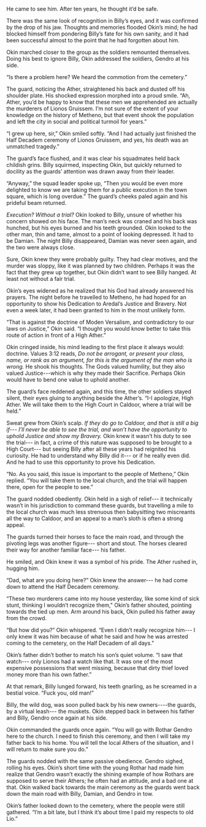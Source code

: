 He came to see him. After ten years, he thought it’d be safe. 

There was the same look of recognition in Billy’s eyes, and it was confirmed by the drop of his jaw. Thoughts and memories flooded Okin’s mind; he had blocked himself from pondering Billy’s fate for his own sanity, and it had been successful almost to the point that he had forgotten about him. 

Okin marched closer to the group as the soldiers remounted themselves. Doing his best to ignore Billy, Okin addressed the soldiers, Gendro at his side.

“Is there a problem here? We heard the commotion from the cemetery.”

The guard, noticing the Ather, straightened his back and dusted off his shoulder plate. His shocked expression morphed into a proud smile. “Ah, Ather, you’d be happy to know that these men we apprehended are actually the murderers of Lionos Gruissem. I’m not sure of the extent of your knowledge on the history of Metheno, but that event shook the population and left the city in social and political turmoil for years.”

“I grew up here, sir,” Okin smiled softly. “And I had actually just finished the Half Decadem ceremony of Lionos Gruissem, and yes, his death was an unmatched tragedy.” 

The guard’s face flushed, and it was clear his squadmates held back childish grins. Billy squirmed, inspecting Okin, but quickly returned to docility as the guards’ attention was drawn away from their leader.

“Anyway,” the squad leader spoke up, “Then you would be even more delighted to know we are taking them for a public execution in the town square, which is long overdue.” The guard’s cheeks paled again and his prideful beam returned.

*Execution? Without a trial?* Okin looked to Billy, unsure of whether his concern showed on his face. The man’s neck was craned and his back was hunched, but his eyes burned and his teeth grounded. Okin looked to the other man, thin and tame, almost to a point of looking depressed. It had to be Damian. The night Billy disappeared, Damian was never seen again, and the two were always close.

Sure, Okin knew they were probably guilty. They had clear motives, and the murder was sloppy, like it was planned by two children. Perhaps it was the fact that they grew up together, but Okin didn’t want to see Billy hanged. At least not without a fair trial. 

Okin’s eyes widened as he realized that his God had already answered his prayers. The night before he travelled to Metheno, he had hoped for an opportunity to show his Dedication to Aredal’s Justice and Bravery. Not even a week later, it had been granted to him in the most unlikely form.

“That is against the doctrine of Moden Versalism, and contradictory to our laws on Justice,” Okin said. “I thought you would know better to take this route of action in front of a High Ather.”

Okin cringed inside, his mind leading to the first place it always would: doctrine. Values 3:12 reads, *Do not be arrogant, or present your class, name, or rank as an argument, for this is the argument of the man who is wrong.* He shook his thoughts. The Gods valued humility, but they also valued Justice---which is why they made their Sacrifice. Perhaps Okin would have to bend one value to uphold another.

The guard’s face reddened again, and this time, the other soldiers stayed silent, their eyes gluing to anything beside the Ather’s. “I-I apologize, High Ather. We will take them to the High Court in Caldoor, where a trial will be held.” 

Sweat grew from Okin’s scalp. *If they do go to Caldoor, and that is still a big if--- I’ll never be able to see the trial, and won’t have the opportunity to uphold Justice and show my Bravery.* Okin knew it wasn’t his duty to see the trial--- in fact, a crime of this nature was supposed to be brought to a High Court--- but seeing Billy after all these years had reignited his curiosity. He had to understand why Billy did it--- or if he really even did. And he had to use this opportunity to prove his Dedication.

“No. As you said, this issue is important to the people of Metheno,” Okin replied. “You will take them to the local church, and the trial will happen there, open for the people to see.”

The guard nodded obediently. Okin held in a sigh of relief--- it technically wasn’t in his jurisdiction to command these guards, but travelling a mile to the local church was much less strenuous then babysitting two miscreants all the way to Caldoor, and an appeal to a man’s sloth is often a strong appeal.

The guards turned their horses to face the main road, and through the pivoting legs was another figure--- short and stout. The horses cleared their way for another familiar face--- his father.

He smiled, and Okin knew it was a symbol of his pride. The Ather rushed in, hugging him. 

“Dad, what are you doing here?” Okin knew the answer--- he had come down to attend the Half Decadem ceremony. 

“These two murderers came into my house yesterday, like some kind of sick stunt, thinking I wouldn’t recognize them," Okin’s father shouted, pointing towards the tied up men. Arm around his back, Okin pulled his father away from the crowd.  

“But how did you?” Okin whispered. “Even I didn’t really recognize him--- I only knew it was him because of what he said and how he was arrested coming to the cemetery, on the Half Decadem of all days.”

Okin’s father didn’t bother to match his son’s quiet volume. “I saw that watch--- only Lionos had a watch like that. It was one of the most expensive possessions that went missing, because that dirty thief loved money more than his own father.”

At that remark, Billy lunged forward, his teeth gnarling, as he screamed in a bestial voice. “Fuck you, old man!” 

Billy, the wild dog, was soon pulled back by his new owners----the guards, by a virtual leash--- the muskets. Okin stepped back in between his father and Billy, Gendro once again at his side.

Okin commanded the guards once again. “You will go with Rothar Gendro here to the church. I need to finish this ceremony, and then I will take my father back to his home. You will tell the local Athers of the situation, and I will return to make sure you do.”

The guards nodded with the same passive obedience. Gendro sighed, rolling his eyes. Okin’s short time with the young Rothar had made him realize that Gendro wasn’t exactly the shining example of how Rothars are supposed to serve their Athers; he often had an attitude, and a bad one at that. Okin walked back towards the main ceremony as the guards went back down the main road with Billy, Damian, and Gendro in tow.

Okin’s father looked down to the cemetery, where the people were still gathered. “I’m a bit late, but I think it’s about time I paid my respects to old Lio.”


